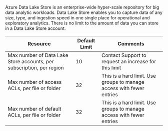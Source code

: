 Azure Data Lake Store is an enterprise-wide hyper-scale repository for big data analytic workloads. Data Lake Store enables you to capture data of any size, type, and ingestion speed in one single place for operational and exploratory analytics. There is no limit to the amount of data you can store in a Data Lake Store account.

| **Resource** | **Default Limit** | **Comments** |
| --- | --- | --- |
| Max number of Data Lake Store accounts, per subscription, per region |10 | Contact Support to request an increase for this limit |
| Max number of access ACLs, per file or folder |32 | This is a hard limit. Use groups to manage access with fewer entries |
| Max number of default ACLs, per file or folder |32 | This is a hard limit. Use groups to manage access with fewer entries |
